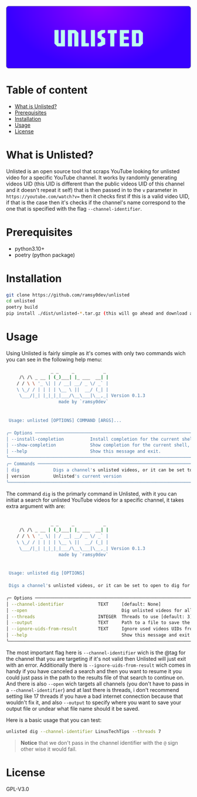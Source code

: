<div align="center">
  <img src="2_objects.svg" alt="TEST SVG" width="auto">
</div>

# Table of content

* [What is Unlisted?](#what-is-unlisted)
* [Prerequisites](#prerequisites)
* [Installation](#installation)
* [Usage](#usage)
* [License](#license)

# What is Unlisted?

Unlisted is an open source tool that scraps YouTube looking for unlisted video for a specific YouTube channel. It works by randomly generating videos UID (this UID is different than the public videos UID of this channel and it doesn't repeat it self) that is then passed in to the `v` parameter in `https://youtube.com/watch?v=` then it checks first if this is a valid video UID, if that is the case then it's checks if the channel's name correspond to the one that is specified with the flag `--channel-identifier`.

# Prerequisites

* python3.10+
* poetry (python package)

# Installation

``` bash
git clone https://github.com/ramsy0dev/unlisted
cd unlisted
poetry build
pip install ./dist/unlisted-*.tar.gz (this will go ahead and download all the dependecies and unlisted to your system so you can use it as command)
```

# Usage

Using Unlisted is fairly simple as it's comes with only two commands wich you can see in the following help menu:

``` bash
                 _ _     _           _
     /\ /\ _ __ | (_)___| |_ ___  __| |
    / / \ \ '_ \| | / __| __/ _ \/ _` |
    \ \_/ / | | | | \__ \ ||  __/ (_| |
     \___/|_| |_|_|_|___/\__\___|\__,_| Version 0.1.3
                    made by `ramsy0dev`


 Usage: unlisted [OPTIONS] COMMAND [ARGS]...

╭─ Options ──────────────────────────────────────────────────────────────────────────────────────────────────────────────────────────────────────────────────────────────╮
│ --install-completion          Install completion for the current shell.                                                                                                │
│ --show-completion             Show completion for the current shell, to copy it or customize the installation.                                                         │
│ --help                        Show this message and exit.                                                                                                              │
╰────────────────────────────────────────────────────────────────────────────────────────────────────────────────────────────────────────────────────────────────────────╯
╭─ Commands ─────────────────────────────────────────────────────────────────────────────────────────────────────────────────────────────────────────────────────────────╮
│ dig             Digs a channel's unlisted videos, or it can be set to open to dig for all channels                                                                     │
│ version         Unlisted's current version                                                                                                                             │
╰────────────────────────────────────────────────────────────────────────────────────────────────────────────────────────────────────────────────────────────────────────╯

```
The command `dig` is the primarly command in Unlisted, with it you can initiat a search for unlisted YouTube videos for a specific channel, it takes extra argument with are:

``` bash

                 _ _     _           _
     /\ /\ _ __ | (_)___| |_ ___  __| |
    / / \ \ '_ \| | / __| __/ _ \/ _` |
    \ \_/ / | | | | \__ \ ||  __/ (_| |
     \___/|_| |_|_|_|___/\__\___|\__,_| Version 0.1.3
                    made by `ramsy0dev`


 Usage: unlisted dig [OPTIONS]

 Digs a channel's unlisted videos, or it can be set to open to dig for all channels

╭─ Options ──────────────────────────────────────────────────────────────────────────────────────────────────────────────────────────────────────────────────────────────╮
│ --channel-identifier             TEXT     [default: None]                                                                                                              │
│ --open                                    Dig unlisted videos for all channels                                                                                         │
│ --threads                        INTEGER  Threads to use [default: 3]                                                                                                  │
│ --output                         TEXT     Path to a file to save the results in [default: ./]                                                                          │
│ --ignore-uids-from-result        TEXT     Ignore used videos UIDs from a result file [default: None]                                                                   │
│ --help                                    Show this message and exit.                                                                                                  │
╰────────────────────────────────────────────────────────────────────────────────────────────────────────────────────────────────────────────────────────────────────────╯

```
The most important flag here is `--channel-identifier` wich is the @tag for the channel that you are targeting if it's not valid then Unlisted will just exit with an error.
Additionally there is `--ignore-uids-from-result` wich comes in handy if you have canceled a search and then you want to resume it you could just pass in the path to the results file of that search to continue on. And there is also `--open` wich targets all channels (you don't have to pass in a `--channel-identifier`) and at last there is threads, i don't recommend setting like 17 threads if you have a bad internet connection because that wouldn't fix it, and also `--output` to specify where you want to save your output file or undear what file name should it be saved.

Here is a basic usage that you can test:

``` bash
unlisted dig --channel-identifier LinusTechTips --threads 7
```

>__Notice__ that we don't pass in the channel identifier with the `@` sign other wise it would fail.

# License

GPL-V3.0
